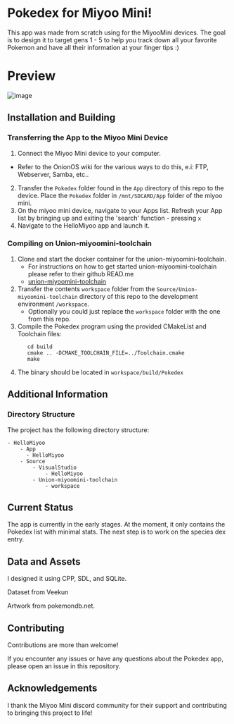 # Pokedex for Miyoo Mini!

This app was made from scratch using for the MiyooMini devices. The goal is to design it to target gens 1 - 5 to help you track down all your favorite Pokemon and have all their information at your finger tips :) 

# Preview

![image](https://github.com/Yorisoft/pokedex_miyoo/assets/27126548/3c8ad2e6-37c7-4f3f-a6b3-8c95c34a1c12)

## Installation and Building

### Transferring the App to the Miyoo Mini Device

1. Connect the Miyoo Mini device to your computer.
  - Refer to the OnionOS wiki for the various ways to do this, e.i: FTP, Webserver, Samba, etc..
2. Transfer the `Pokedex` folder found in the `App` directory of this repo to the device. Place the `Pokedex` folder in `/mnt/SDCARD/App` folder of the miyoo mini.
3. On the miyoo mini device, navigate to your Apps list. Refresh your App list by bringing up and exiting the 'search' function - pressing `x`
4. Navigate to the HelloMiyoo app and launch it. 

### Compiling on Union-miyoomini-toolchain

1. Clone and start the docker container for the union-miyoomini-toolchain. 
   - For instructions on how to get started union-miyoomini-toolchain please refer to their github READ.me 
   - [union-miyoomini-toolchain](https://github.com/MiyooMini/union-toolchain/tree/main)
2. Transfer the contents `workspace` folder from the `Source/Union-miyoomini-toolchain` directory of this repo to the development environment `/workspace`. 
   - Optionally you could just replace the `workspace` folder with the one from this repo. 
3. Compile the Pokedex program using the provided CMakeList and Toolchain files:
     ```
        cd build
        cmake .. -DCMAKE_TOOLCHAIN_FILE=../Toolchain.cmake
        make
     ```
4. The binary should be located in `workspace/build/Pokedex`


## Additional Information

### Directory Structure

The project has the following directory structure:
```
- HelloMiyoo
    - App
      - HelloMiyoo
    - Source
        - VisualStudio
            - HelloMiyoo
        - Union-miyoomini-toolchain
            - workspace
```

## Current Status

The app is currently in the early stages. At the moment, it only contains the Pokedex list with minimal stats. The next step is to work on the species dex entry.

## Data and Assets

I designed it using CPP, SDL, and SQLite.

Dataset from Veekun

Artwork from pokemondb.net.

## Contributing

Contributions are more than welcome! 

If you encounter any issues or have any questions about the Pokedex app, please open an issue in this repository.

## Acknowledgements

I thank the Miyoo Mini discord community for their support and contributing to bringing this project to life!
